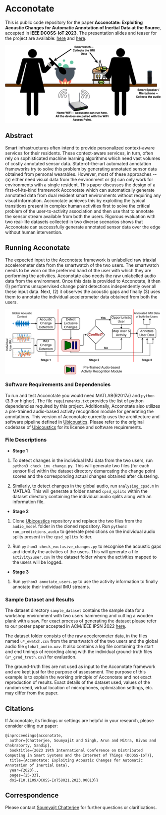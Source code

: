 # Acconotate

This is public code repository for the paper **Acconotate: Exploiting Acoustic Changes for Automatic Annotation of Inertial Data at the Source**, accepted in **IEEE DCOSS-IoT 2023**. The presentation slides and teaser for the project are available: [here](https://docs.google.com/presentation/d/1UUBJHT5jJccThNckkkOYgTZKo4d11a3WikLp2Y09kzk/edit?usp=sharing) and [here](https://youtu.be/XAEgkozGecA).

<p align="center">
	<img src="assets/premise.png" width="600" align="center">
</p>

## Abstract

Smart infrastructures often intend to provide personalized context-aware services for their residents. These context-aware services, in turn, often rely on sophisticated machine learning algorithms which need vast volumes of costly annotated sensor data. State-of-the-art automated annotation frameworks try to solve this problem by generating annotated sensor data obtained from personal wearables. However, most of these approaches -- (a) either need visual data from the environment or (b) can only work for environments with a single resident. This paper discusses the design of a first-of-its-kind framework Acconotate which can automatically generate annotated data from dual resident smart environments without requiring any visual information. Acconotate achieves this by exploiting the typical transitions present in complex human activities first to solve the critical problem of the user-to-activity association and then use that to annotate the sensor stream available from both the users. Rigorous evaluation with two real-life datasets collected in two diverse scenarios shows that Acconotate can successfully generate annotated sensor data over the edge without human intervention.

## Running Acconotate

The expected input to the Acconotate framework is unlabelled raw triaxial accelerometer data from the smartwatch of the two users. The smartwatch needs to be worn on the preferred hand of the user with which they are performing the activities. Acconotate also needs the raw unlabelled audio data from the environment. Once this data is provided to Acconotate, it then (1) performs unsupervised change point detections independently over all these input data. Next, (2) it observes the acoustic gaps and finally (3) uses them to annotate the individual accelerometer data obtained from both the users. 

<p align="center">
	<img src="assets/multi_annotator.png" width="600" align="center">
</p>


### Software Requirements and Dependencies

To run and test Acconotate you would need MATLAB(R2017a) and `python` (3.9 or higher). The file `requirements.txt` provides the list of python dependencies required by this project. Additionally, Acconotate also utilizes a pre-trained audio-based activity recognition module for generating the annotations. This version of Acconotate currently uses the architecture and software pipeline defined in [Ubicoustics](https://github.com/FIGLAB/ubicoustics). Please refer to the original codebase of [Ubicoustics](https://github.com/FIGLAB/ubicoustics) for its license and software requirements.

### File Descriptions

- **Stage 1**

1. To detect changes in the individual IMU data from the two users, run `python3 check_imu_change.py`. This will generate two files (for each sensor file) within the dataset directory demarcating the change point scores and the corresponding actual changes obtained after clustering.

2. Similarly, to detect changes in the global audio, run `analysing_cpsd.m` in MATLAB. This will generate a folder named `cpsd_splits` within the dataset directory containing the individual audio splits along with an information file.

- **Stage 2**

1. Clone [Ubicoustics](https://github.com/FIGLAB/ubicoustics) repository and replace the two files from the `audio_model` folder in the cloned repository. Run `python3 run_predictions_audio` to generate predictions on the individual audio splits present in the `cpsd_splits` folder.

2. Run `python3 check_exclusive_changes.py` to recognise the acoustic gaps and identify the actvities of the users. This will generate a file `activity2user.csv` in the dataset folder where the activities mapped to the users will be logged. 

- **Stage 3**

1. Run `python3 annotate_users.py` to use the activity information to finally annotate their individual IMU streams.

### Sample Dataset and Results

The dataset directory `sample_dataset` contains the sample data for a workshop environment with two users hammering and cutting a wooden plank with a saw. For exact process of generating the dataset please refer to our poster paper accepted in ACM/IEEE IPSN 2022 [here](https://github.com/stilllearningsoumya/data_augmentation_strategy).

The dataset folder consists of the raw accelerometer data, in the files named `u*_ewatch.csv` from the smartwatch of the two users and the global audio file `global_audio.wav`. It also contains a log file containing the start and end timings of recording along with the individual ground-truth files (`u*_grnd_truth.csv`) for evaluation. 

The ground-truth files are not used as input to the Acconotate framework and are kept just for the purpose of assessment. The purpose of this example is to explain the working principle of Acconotate and not exact reproduction of results. Exact details of the dataset used, values of the random seed, virtual location of microphones, optimization settings, etc. may differ from the paper.

## Citations

If Acconotate, its findings or settings are helpful in your research, please consider citing our paper:

```
@inproceedings{acconotate,
  author={Chatterjee, Soumyajit and Singh, Arun and Mitra, Bivas and Chakraborty, Sandip},
  booktitle={2023 19th International Conference on Distributed Computing in Smart Systems and the Internet of Things (DCOSS-IoT)}, 
  title={Acconotate: Exploiting Acoustic Changes for Automatic Annotation of Inertial Data}, 
  year={2023},,
  pages={25-33},
  doi={10.1109/DCOSS-IoT58021.2023.00013}}
```

## Correspondence
Please contact [Soumyajit Chatterjee](mailto:sjituit@gmail.com) for further questions or clarifications.